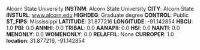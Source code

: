 
Alcorn State University
**INSTNM**: Alcorn State University
**CITY**: Alcorn State
**INSTURL**: www.alcorn.edu
**HIGHDEG**: Graduate degree
**CONTROL**: Public
**ST_FIPS**: Mississippi
**LATITUDE**: 31.877216
**LONGITUDE**: -91.142854
**HBCU**: 1.0
**PBI**: 0.0
**ANNHI**: 0.0
**TRIBAL**: 0.0
**AANAPII**: 0.0
**HSI**: 0.0
**NANTI**: 0.0
**MENONLY**: 0.0
**WOMENONLY**: 0.0
**RELAFFIL**: None
**CURROPER**: 1.0
**location**: 31.877216, -91.142854